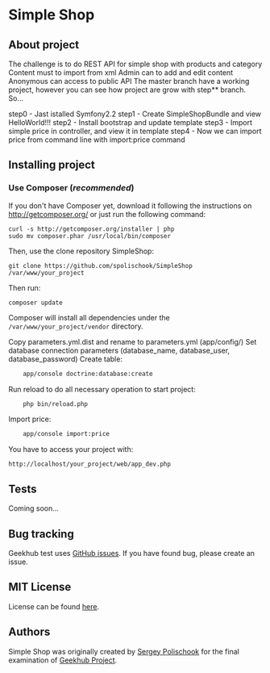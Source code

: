 Simple Shop
========================

About project
----------------------------------

The challenge is to do REST API for simple shop with products and category
Content must to import from xml
Admin can to add and edit content
Anonymous can access to public API
The master branch have a working project, however you can see how project are grow with step** branch.
So...

step0  - Jast istalled Symfony2.2
step1  - Create SimpleShopBundle and view HelloWorld!!!
step2  - Install bootstrap and update template
step3  - Import simple price in controller, and view it in template
step4  - Now we can import price from command line with import:price command

Installing project
----------------------------------

### Use Composer (*recommended*)

If you don't have Composer yet, download it following the instructions on
http://getcomposer.org/ or just run the following command:

    curl -s http://getcomposer.org/installer | php
    sudo mv composer.phar /usr/local/bin/composer

Then, use the clone repository SimpleShop:

    git clone https://github.com/spolischook/SimpleShop /var/www/your_project

Then run:

    composer update

Composer will install all dependencies under the
`/var/www/your_project/vendor` directory.

Copy parameters.yml.dist and rename to parameters.yml (app/config/)
Set database connection parameters (database_name, database_user, database_password)
Create table:

``` bash
    app/console doctrine:database:create
```

Run reload to do all necessary operation to start project:

``` bash
    php bin/reload.php
```

Import price:

``` bash
    app/console import:price
```

You have to access your project with:

    http://localhost/your_project/web/app_dev.php

Tests
-------------------------------------

Coming soon...

Bug tracking
------------

Geekhub test uses [GitHub issues](https://github.com/spolischook/SimpleShop/issues?state=open).
If you have found bug, please create an issue.

MIT License
-----------

License can be found [here](https://github.com/Sylius/Sylius/blob/master/LICENSE).

Authors
-------

Simple Shop was originally created by [Sergey Polischook](http://kotoblog.pp.ua) for the final examination of [Geekhub Project](http://geekhub.ck.ua).